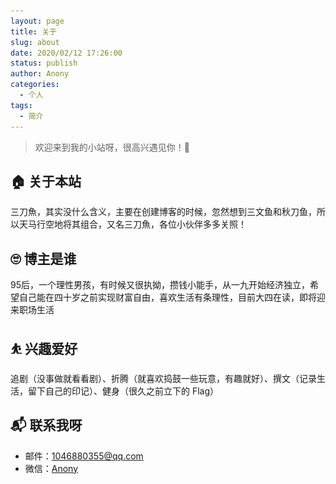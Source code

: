 ```yaml
---
layout: page
title: 关于
slug: about
date: 2020/02/12 17:26:00
status: publish
author: Anony
categories: 
  - 个人
tags: 
  - 简介
---
```


> 欢迎来到我的小站呀，很高兴遇见你！🤝

## 🏠 关于本站

三刀魚，其实没什么含义，主要在创建博客的时候，忽然想到三文鱼和秋刀鱼，所以天马行空地将其组合，又名三刀魚，各位小伙伴多多关照！

## 🙄 博主是谁

95后，一个理性男孩，有时候又很执拗，攒钱小能手，从一九开始经济独立，希望自己能在四十岁之前实现财富自由，喜欢生活有条理性，目前大四在读，即将迎来职场生活

## ⛹ 兴趣爱好

追剧（没事做就看看剧）、折腾（就喜欢捣鼓一些玩意，有趣就好）、撰文（记录生活，留下自己的印记）、健身（很久之前立下的 Flag）

## 📬 联系我呀

- 邮件：1046880355@qq.com
- 微信：[Anony](![](./assets/wechat.jpg))